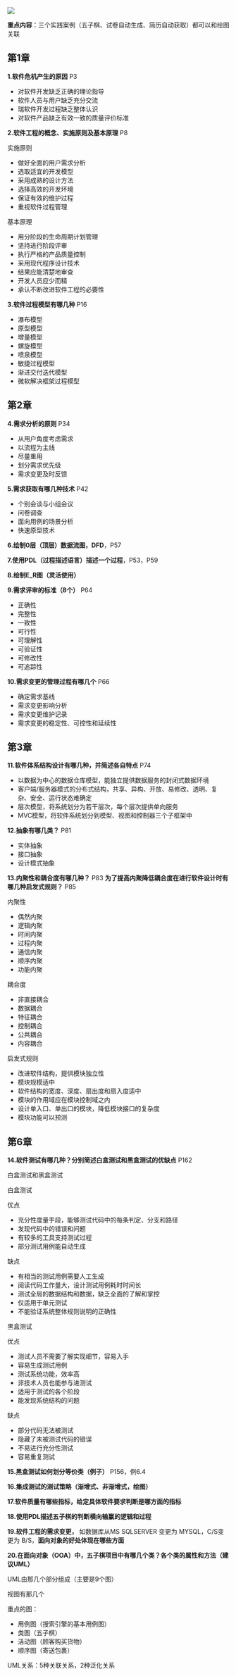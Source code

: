 
![](https://ypic.oss-cn-hangzhou.aliyuncs.com/202212121129393.png)

**重点内容**：三个实践案例（五子棋、试卷自动生成、简历自动获取）都可以和绘图关联

## 第1章
**1.软件危机产生的原因** P3

- 对软件开发缺乏正确的理论指导
- 软件人员与用户缺乏充分交流
- 瑞软件开发过程缺乏整体认识
- 对软件产品缺乏有效一致的质量评价标准


**2.软件工程的概念、实施原则及基本原理**  P8

实施原则
- 做好全面的用户需求分析
- 选取适宜的开发模型
- 采用成熟的设计方法
- 选择高效的开发环境
- 保证有效的维护过程
- 重视软件过程管理


基本原理
- 用分阶段的生命周期计划管理
- 坚持进行阶段评审
- 执行严格的产品质量控制
- 采用现代程序设计技术
- 结果应能清楚地审查
- 开发人员应少而精 
- 承认不断改进软件工程的必要性


**3.软件过程模型有哪几种** P16

- 瀑布模型
- 原型模型
- 增量模型
- 螺旋模型
- 喷泉模型
- 敏捷过程模型
- 渐进交付迭代模型
- 微软解决框架过程模型


## 第2章
**4.需求分析的原则**    P34

- 从用户角度考虑需求
- 以流程为主线
- 尽量重用
- 划分需求优先级
- 需求变更及时反馈


**5.需求获取有哪几种技术**    P42

- 个别会谈与小组会议
- 问卷调查
- 面向用例的场景分析
- 快速原型技术


**6.绘制0层（顶层）数据流图，DFD**，P57

**7.使用PDL（过程描述语言）描述一个过程**，P53，P59

**8.绘制E_R图（灵活使用）**

**9.需求评审的标准（8个）**    P64

- 正确性
- 完整性
- 一致性
- 可行性
- 可理解性
- 可验证性
- 可修改性
- 可追踪性


**10.需求变更的管理过程有哪几个**    P66

- 确定需求基线
- 需求变更影响分析
- 需求变更维护记录
- 需求变更的稳定性、可控性和延续性


## 第3章
**11.软件体系结构设计有哪几种，并简述各自特点**    P74

- 以数据为中心的数据仓库模型，能独立提供数据服务的封闭式数据环境
- 客户端/服务器模式的分布式结构，共享、异构、开放、易修改、透明、复杂、安全、运行状态难确定
- 层次模型，将系统划分为若干层次，每个层次提供单向服务
- MVC模型，将软件系统划分到模型、视图和控制器三个子框架中


**12.抽象有哪几类？**    P81

- 实体抽象
- 接口抽象
- 设计模式抽象


**13.内聚性和耦合度有哪几种？**    P83
**为了提高内聚降低耦合度在进行软件设计时有哪几种启发式规则？** P85

内聚性
- 偶然内聚
- 逻辑内聚
- 时间内聚
- 过程内聚
- 通信内聚
- 顺序内聚
- 功能内聚

耦合度
- 非直接耦合
- 数据耦合
- 特征耦合
- 控制耦合
- 公共耦合
- 内容耦合

启发式规则
- 改进软件结构，提供模块独立性
- 模块规模适中
- 软件结构的宽度、深度、扇出度和扇入度适中
- 模块的作用域应在模块控制域之内
- 设计单入口、单出口的模块，降低模块接口的复杂度
- 模块功能可以预测


## 第6章
**14.软件测试有哪几种？分别简述白盒测试和黑盒测试的优缺点** P162

白盒测试和黑盒测试

白盒测试

优点
- 充分性度量手段，能够测试代码中的每条判定、分支和路径
- 发现代码中的错误和问题
- 有较多的工具支持测试过程
- 部分测试用例能自动生成

缺点
- 有相当的测试用例需要人工生成
- 阅读代码工作量大，设计测试用例耗时时间长
- 测试全局的数据结构和数据，缺乏全面的了解和掌控
- 仅适用于单元测试
- 不能验证系统整体规则说明的正确性


黑盒测试

优点
- 测试人员不需要了解实现细节，容易入手
- 容易生成测试用例
- 测试系统功能，效率高
- 非技术人员也能参与进测试
- 适用于测试的各个阶段
- 能发现系统结构的问题

缺点
- 部分代码无法被测试
- 隐藏了未被测试代码的错误
- 不易进行充分性测试
- 容易重复测试


**15.黑盒测试如何划分等价类（例子）** P156，例6.4


**16.集成测试的测试策略（渐增式、非渐增式，绘图）**


**17.软件质量有哪些指标，给定具体软件要求判断是哪方面的指标**


**18.使用PDL描述五子棋的判断横向输赢的逻辑和过程**


**19.软件工程的需求变更，** 如数据库从MS SQLSERVER 变更为 MYSQL，C/S变更为 B/S，**面向对象的好处体现在哪些方面**


**20.在面向对象（OOA）中，五子棋项目中有哪几个类？各个类的属性和方法（建议UML）**

UML由那几个部分组成（主要是9个图）

视图有那几个

重点的图：
- 用例图（搜索引擎的基本用例图）
- 类图（五子棋）
- 活动图（顾客购买货物） 
- 顺序图（寄送包裹）

UML关系：5种关联关系，2种泛化关系







